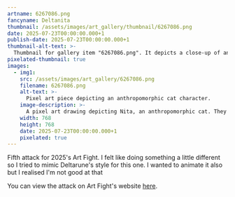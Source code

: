 ```yaml
---
artname: 6267086.png
fancyname: Deltanita
thumbnail: /assets/images/art_gallery/thumbnail/6267086.png
date: 2025-07-23T00:00:00.000+1
publish-date: 2025-07-23T00:00:00.000+1
thumbnail-alt-text: >-
  Thumbnail for gallery item "6267086.png". It depicts a close-up of an anthropomorphic cat character.
pixelated-thumbnail: true
images:
  - img1:
    src: /assets/images/art_gallery/6267086.png
    filename: 6267086.png
    alt-text: >-
      Pixel art piece depicting an anthropomorphic cat character.
    image-description: >-
      A pixel art drawing depicting Nita, an anthropomorphic cat. They are drawn in a low resolution pixel art style with somewhat chibi proportions. They have brown fur with lighter tan fur on their face and green eyes. They are wearing a red robe with a light blue apron and oversized striped sleeves held in front of them. They are wearing a large yellow scarf and a pink ball of yarn fixed to their neck or upper chest.
    width: 768
    height: 768
    date: 2025-07-23T00:00:00.000+1
    pixelated: true
---
```

<p>
	Fifth attack for 2025's Art Fight. I felt like doing something a little different so I tried to mimic Deltarune's style for this one. I wanted to animate it also but I realised I'm not good at that
</p>
<p>
	You can view the attack on Art Fight's website <a href="https://artfight.net/attack/12009260.deltanita" target="_blank">here</a>.
</p>
